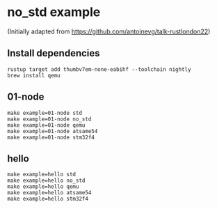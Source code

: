 # no_std example

(Initially adapted from https://github.com/antoinevg/talk-rustlondon22)

## Install dependencies

    rustup target add thumbv7em-none-eabihf --toolchain nightly
    brew install qemu

## 01-node

    make example=01-node std
    make example=01-node no_std
    make example=01-node qemu
    make example=01-node atsame54
    make example=01-node stm32f4

## hello

    make example=hello std
    make example=hello no_std
    make example=hello qemu
    make example=hello atsame54
    make example=hello stm32f4

